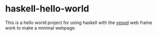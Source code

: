 # haskell-hello-world

This is a hello world project for using haskell with the [yesod](https://www.yesodweb.com/) web frame work
to make a minimal webpage.
